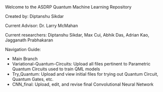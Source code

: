 Welcome to the ASDRP Quantum Machine Learning Repository 

Created by: Diptanshu Sikdar

Current Advisor: Dr. Larry McMahan

Current researchers: Diptanshu Sikdar, Max Cui, Abhik Das, Adrian Kao, Jagganath Prabhakaran

Navigation Guide: 
 - Main Branch
 - Variational-Quantum-Circuits: Upload all files pertinent to Parametric Quantum Circuits used to train QML models
 - Try_Quantum: Upload and view initial files for trying out Quantum Circuit, Quantum Gates, etc. 
 - CNN_final: Upload, edit, and revise final Convolutional Neural Network
